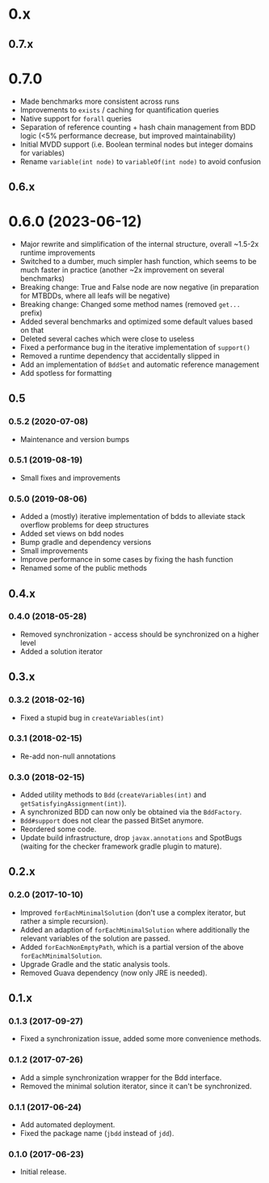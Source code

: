 # 0.x

## 0.7.x

# 0.7.0

* Made benchmarks more consistent across runs
* Improvements to `exists` / caching for quantification queries
* Native support for `forall` queries
* Separation of reference counting + hash chain management from BDD logic (<5% performance decrease, but improved maintainability)
* Initial MVDD support (i.e. Boolean terminal nodes but integer domains for variables)
* Rename `variable(int node)` to `variableOf(int node)` to avoid confusion

## 0.6.x

# 0.6.0 (2023-06-12)

* Major rewrite and simplification of the internal structure, overall ~1.5-2x runtime improvements
* Switched to a dumber, much simpler hash function, which seems to be much faster in practice (another ~2x improvement on several benchmarks)
* Breaking change: True and False node are now negative (in preparation for MTBDDs, where all leafs will be negative)
* Breaking change: Changed some method names (removed `get...` prefix)
* Added several benchmarks and optimized some default values based on that
* Deleted several caches which were close to useless
* Fixed a performance bug in the iterative implementation of `support()`
* Removed a runtime dependency that accidentally slipped in
* Add an implementation of `BddSet` and automatic reference management
* Add spotless for formatting

## 0.5

### 0.5.2 (2020-07-08)

* Maintenance and version bumps

### 0.5.1 (2019-08-19)

* Small fixes and improvements

### 0.5.0 (2019-08-06)

* Added a (mostly) iterative implementation of bdds to alleviate stack overflow problems for deep structures
* Added set views on bdd nodes
* Bump gradle and dependency versions
* Small improvements
* Improve performance in some cases by fixing the hash function
* Renamed some of the public methods

## 0.4.x

### 0.4.0 (2018-05-28)

 * Removed synchronization - access should be synchronized on a higher level
 * Added a solution iterator

## 0.3.x

### 0.3.2 (2018-02-16)

 * Fixed a stupid bug in `createVariables(int)`

### 0.3.1 (2018-02-15)

 * Re-add non-null annotations

### 0.3.0 (2018-02-15)

 * Added utility methods to `Bdd` (`createVariables(int)` and `getSatisfyingAssignment(int)`).
 * A synchronized BDD can now only be obtained via the `BddFactory`.
 * `Bdd#support` does not clear the passed BitSet anymore.
 * Reordered some code.
 * Update build infrastructure, drop `javax.annotations` and SpotBugs (waiting for the checker framework gradle plugin to mature).

## 0.2.x

### 0.2.0 (2017-10-10)

 * Improved `forEachMinimalSolution` (don't use a complex iterator, but rather a simple recursion).
 * Added an adaption of `forEachMinimalSolution` where additionally the relevant variables of the solution are passed.
 * Added `forEachNonEmptyPath`, which is a partial version of the above `forEachMinimalSolution`.
 * Upgrade Gradle and the static analysis tools.
 * Removed Guava dependency (now only JRE is needed).

## 0.1.x

### 0.1.3 (2017-09-27)

 * Fixed a synchronization issue, added some more convenience methods.

### 0.1.2 (2017-07-26)

 * Add a simple synchronization wrapper for the Bdd interface.
 * Removed the minimal solution iterator, since it can't be synchronized.

### 0.1.1 (2017-06-24)

 * Add automated deployment.
 * Fixed the package name (`jbdd` instead of `jdd`).

### 0.1.0 (2017-06-23)

 + Initial release.